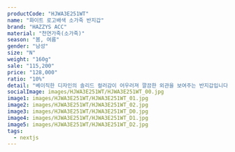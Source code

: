 ```yaml
---
productCode: "HJWA3E251WT"
name: "화이트 로고배색 소가죽 반지갑"
brand: "HAZZYS ACC"
material: "천연가죽(소가죽)"
season: "봄, 여름"
gender: "남성"
size: "N"
weight: "160g"
sale: "115,200"
price: "128,000"
ratio: "10%"
detail: "베이직한 디자인의 솔리드 컬러감이 어우러져 깔끔한 외관을 보여주는 반지갑입니다. 부드러운 소가죽 소재를 사용하여 터치감이 고급스러우며 컴팩트한 사이즈로 휴대가 간펴한 아이템입니다.제품 스펙 : 지폐수납공간 (1), 카드수납공간 (2), 기타수납공간 (3), 동전수납공간 (1)"
socialImage: images/HJWA3E251WT/HJWA3E251WT_00.jpg
image1: images/HJWA3E251WT/HJWA3E251WT_01.jpg
image2: images/HJWA3E251WT/HJWA3E251WT_02.jpg
image3: images/HJWA3E251WT/HJWA3E251WT_D0.jpg
image4: images/HJWA3E251WT/HJWA3E251WT_D1.jpg
image5: images/HJWA3E251WT/HJWA3E251WT_D2.jpg
tags:
  - nextjs
---
```

